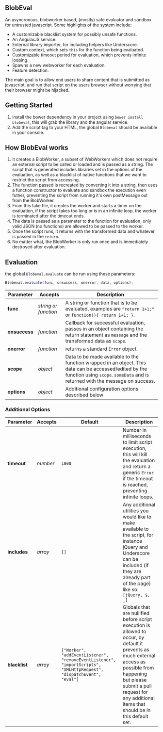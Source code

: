 ## BlobEval

An asyncronous, blobworker based, (mostly) safe evaluator and sandbox for untrusted javascript. Some highlights of the system include:

* A customizable blacklist system for possibly unsafe functions.
* An AngularJS service.
* External library importer, for including helpers like Underscore.
* Custom context, which sets `this` for the function being evaluated.
* Customizable timeout period for evaluation, which prevents infinite looping.
* Spawns a new webworker for each evaluation.
* Feature detection.

The main goal is to allow end users to share content that is submitted as javascript, and run that script on the users browser without worrying that their browser might be hijacked.

## Getting Started

1. Install the bower dependency in your project using `bower install blobeval`, this will grab the library and the angular service.
2. Add the script tag to your HTML, the global `Blobeval` should be available in your console.

## How BlobEval works

1. It creates a BlobWorker, a subset of WebWorkers which does not require an external script to be called or loaded and is passed as a string. The script that is generated includes libraries set in the options of the evaluation, as well as a blacklist of native functions that we want to restrict the script from accessing.
2. The function passed is recreated by converting it into a string, then uses a function constructor to evaluate and sandbox the execution even futher, preventing the script from running it's own postMessage out from the BlobWorker.
3. From this fake file, it creates the worker and starts a timer on the evaluation, if the script takes too long or is in an infinite loop, the worker is terminated after the timeout ends.
4. The data is passed as a parameter to the function for evaluation, only valid JSON (no functions) are allowed to be passed to the worker.
5. Once the script runs, it returns with the transformed data and whatever is passed in the `return`.
6. No matter what, the BlobWorker is only run once and is immediately destroyed after evaluation.

## Evaluation

the global `Blobeval.evaluate` can be run using these parameters:

```js
Blobeval.evaluate(func, onsuccess, onerror, data, options);
```

| Parameter | Accepts            | Description                                                                                                                                                                 |
|-----------|--------------------|-----------------------------------------------------------------------------------------------------------------------------------------------------------------------------|
| **func**      | *string or function* | A string or function that is to be evaluated, examples are `"return 1+1;"` or `function(){ return 1+1; }`.                                                                  |
| **onsuccess** | *function*           | Callback for successful evaluation, passes in an object containing the return statement as `message` and the transformed data as `scope`.                                   |
| **onerror**   | *function*           | returns a standard `Error` object.                                                                                                                                          |
| **scope**     | *object*             | Data to be made available to the function wrapped in an object. This data can be accessed/edited by the function using `scope.someData` and is returned with the message on success. |
| **options**   | *object*             | Additional configuration options described below                                                                                                                            |

### Additional Options

| Parameter     | Accepts  | Default                                                                                                             | Description                                                                                                                                                                                                                                     |
|---------------|----------|---------------------------------------------------------------------------------------------------------------------|-------------------------------------------------------------------------------------------------------------------------------------------------------------------------------------------------------------------------------------------------|
| **timeout**   | *number* | `1000`                                                                                                              | Number in milliseconds to limit script execution, this will kill the evaluation and return a generic `Error` if the timeout is reached, preventing infinite loops.                                                                              |
| **includes**  | *array*  | `[]`                                                                                                                | Any additional utilities you would like to make available to the script, for instance jQuery and Underscore can be included (if they are already part of the page) like so: `[jQuery, $, _]`                                                    |
| **blacklist** | *array*  | ```["Worker", "addEventListener", "removeEventListener", "importScripts", "XMLHttpRequest", "dispatchEvent", "eval"]``` | Globals that are nullified before script execution is allowed to occur, by default it prevents as much external access as possible from happening but please submit a pull request for any additional items that should be in this default set. |
